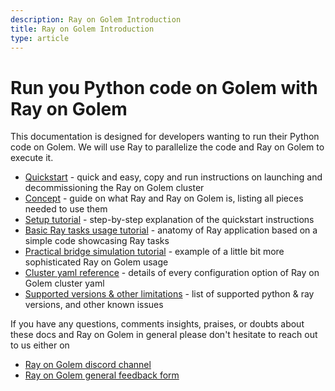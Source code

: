 ```yaml
---
description: Ray on Golem Introduction 
title: Ray on Golem Introduction
type: article
---
```


# Run you Python code on Golem with Ray on Golem

This documentation is designed for developers wanting to run their Python code on Golem.
We will use Ray to parallelize the code and Ray on Golem to execute it.

- [Quickstart](/docs/creators/ray/quickstart) - quick and easy, copy and run instructions on launching and decommissioning the Ray on Golem cluster
- [Concept](/docs/creators/ray/concept) - guide on what Ray and Ray on Golem is, listing all pieces needed to use them
- [Setup tutorial](/docs/creators/ray/setup-tutorial) - step-by-step explanation of the quickstart instructions
- [Basic Ray tasks usage tutorial](/docs/creators/ray/basic-ray-tasks-usage-tutorial) - anatomy of Ray application based on a simple code showcasing Ray tasks
- [Practical bridge simulation tutorial](/docs/creators/ray/practical-bridge-simulation-tutorial) - example of a little bit more sophisticated Ray on Golem usage
- [Cluster yaml reference](/docs/creators/ray/cluster-yaml-reference) - details of every configuration option of Ray on Golem cluster yaml
- [Supported versions & other limitations](/docs/creators/ray/supported-versions-and-other-limitations) - list of supported python & ray versions, and other known issues


If you have any questions, comments insights, praises, or doubts about these docs and Ray on Golem in general please don't hesitate to reach out to us either on
- [Ray on Golem discord channel](https://discord.com/channels/684703559954333727/1136986696907505775)
- [Ray on Golem general feedback form](TODO)

